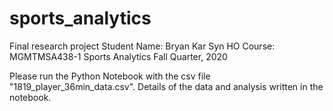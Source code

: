 # sports_analytics

Final research project
Student Name: Bryan Kar Syn HO
Course: MGMTMSA438-1 Sports Analytics
Fall Quarter, 2020


Please run the Python Notebook with the csv file "1819_player_36min_data.csv". Details of the data and analysis written in the notebook.
